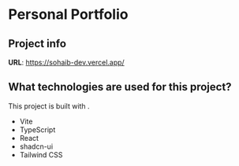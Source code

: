 # Personal Portfolio

## Project info

**URL**: https://sohaib-dev.vercel.app/

## What technologies are used for this project?

This project is built with .

- Vite
- TypeScript
- React
- shadcn-ui
- Tailwind CSS
